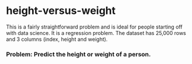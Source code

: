 # height-versus-weight
This is a fairly straightforward problem and is ideal for people starting off with data science. It is a regression problem. 
The dataset has 25,000 rows and 3 columns (index, height and weight).

### Problem: Predict the height or weight of a person.
